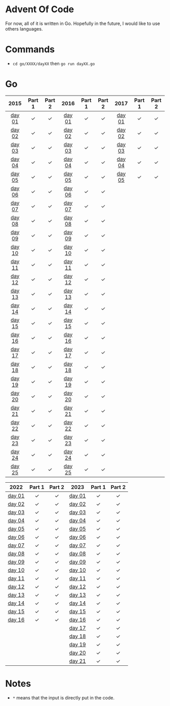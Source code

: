 # Advent Of Code

For now, all of it is written in Go. Hopefully in the future, I would like to use others languages.

# Commands

- `cd go/XXXX/dayXX` then `go run dayXX.go`

# Go

|2015|Part 1|Part 2|2016|Part 1|Part 2|2017|Part 1|Part 2|
|:---:|:---:|:---:|:---:|:---:|:---:|:---:|:---:|:---:|
|[day 01](./go/2015/day01/day01.go)|&check;|&check;|[day 01](./go/2016/day01/day01.go)|&check;|&check;|[day 01](./go/2017/day01/day01.go)|&check;|&check;|
|[day 02](./go/2015/day02/day02.go)|&check;|&check;|[day 02](./go/2016/day02/day02.go)|&check;|&check;|[day 02](./go/2017/day02/day02.go)|&check;|&check;|
|[day 03](./go/2015/day03/day03.go)|&check;|&check;|[day 03](./go/2016/day03/day03.go)|&check;|&check;|[day 03](./go/2017/day03/day03.go)|&check;|&check;|
|[day 04](./go/2015/day04/day04.go)|&check;|&check;|[day 04](./go/2016/day04/day04.go)|&check;|&check;|[day 04](./go/2017/day04/day04.go)|&check;|&check;|
|[day 05](./go/2015/day05/day05.go)|&check;|&check;|[day 05](./go/2016/day05/day05.go)|&check;|&check;|[day 05](./go/2017/day05/day05.go)|&check;|&check;|
|[day 06](./go/2015/day06/day06.go)|&check;|&check;|[day 06](./go/2016/day06/day06.go)|&check;|&check;|
|[day 07](./go/2015/day07/day07.go)|&check;|&check;|[day 07](./go/2016/day07/day07.go)|&check;|&check;|
|[day 08](./go/2015/day08/day08.go)|&check;|&check;|[day 08](./go/2016/day08/day08.go)|&check;|&check;|
|[day 09](./go/2015/day09/day09.go)|&check;|&check;|[day 09](./go/2016/day09/day09.go)|&check;|&check;|
|[day 10](./go/2015/day10/day10.go)|&check;|&check;|[day 10](./go/2016/day10/day10.go)|&check;|&check;|
|[day 11](./go/2015/day11/day11.go)|&check;|&check;|[day 11](./go/2016/day11/day11.go)|&check;|&check;|
|[day 12](./go/2015/day12/day12.go)|&check;|&check;|[day 12](./go/2016/day12/day12.go)|&check;|&check;|
|[day 13](./go/2015/day13/day13.go)|&check;|&check;|[day 13](./go/2016/day13/day13.go)|&check;|&check;|
|[day 14](./go/2015/day14/day14.go)|&check;|&check;|[day 14](./go/2016/day14/day14.go)|&check;|&check;|
|[day 15](./go/2015/day15/day15.go)|&check;|&check;|[day 15](./go/2016/day15/day15.go)|&check;|&check;|
|[day 16](./go/2015/day16/day16.go)|&check;|&check;|[day 16](./go/2016/day16/day16.go)|&check;|&check;|
|[day 17](./go/2015/day17/day17.go)|&check;|&check;|[day 17](./go/2016/day17/day17.go)|&check;|&check;|
|[day 18](./go/2015/day18/day18.go)|&check;|&check;|[day 18](./go/2016/day18/day18.go)|&check;|&check;|
|[day 19](./go/2015/day19/day19.go)|&check;|&check;|[day 19](./go/2016/day19/day19.go)|&check;|&check;|
|[day 20](./go/2015/day20/day20.go)|&check;|&check;|[day 20](./go/2016/day20/day20.go)|&check;|&check;|
|[day 21](./go/2015/day21/day21.go)|&check;|&check;|[day 21](./go/2016/day21/day21.go)|&check;|&check;|
|[day 22](./go/2015/day22/day22.go)|&check;|&check;|[day 22](./go/2016/day22/day22.go)|&check;|&check;|
|[day 23](./go/2015/day23/day23.go)|&check;|&check;|[day 23](./go/2016/day23/day23.go)|&check;|&check;|
|[day 24](./go/2015/day24/day24.go)|&check;|&check;|[day 24](./go/2016/day24/day24.go)|&check;|&check;|
|[day 25](./go/2015/day25/day25.go)|&check;|&check;|[day 25](./go/2016/day25/day25.go)|&check;|&check;|

|2022|Part 1|Part 2|2023|Part 1|Part 2|
|:---:|:---:|:---:|:---:|:---:|:---:|
[day 01](./go/2022/day01/day01.go)|&check;|&check;|[day 01](./go/2023/day01/day01.go)|&check;|&check;|
[day 02](./go/2022/day02/day02.go)|&check;|&check;|[day 02](./go/2023/day02/day02.go)|&check;|&check;|
[day 03](./go/2022/day03/day03.go)|&check;|&check;|[day 03](./go/2023/day03/day03.go)|&check;|&check;|
[day 04](./go/2022/day04/day04.go)|&check;|&check;|[day 04](./go/2023/day04/day04.go)|&check;|&check;|
[day 05](./go/2022/day05/day05.go)|&check;|&check;|[day 05](./go/2023/day05/day05.go)|&check;|&check;|
[day 06](./go/2022/day06/day06.go)|&check;|&check;|[day 06](./go/2023/day06/day06.go)|&check;|&check;|
[day 07](./go/2022/day07/day07.go)|&check;|&check;|[day 07](./go/2023/day07/day07.go)|&check;|&check;|
[day 08](./go/2022/day08/day08.go)|&check;|&check;|[day 08](./go/2023/day08/day08.go)|&check;|&check;|
[day 09](./go/2022/day09/day09.go)|&check;|&check;|[day 09](./go/2023/day09/day09.go)|&check;|&check;|
[day 10](./go/2022/day10/day10.go)|&check;|&check;|[day 10](./go/2023/day10/day10.go)|&check;|&check;|
[day 11](./go/2022/day11/day11.go)|&check;|&check;|[day 11](./go/2023/day11/day11.go)|&check;|&check;|
[day 12](./go/2022/day12/day12.go)|&check;|&check;|[day 12](./go/2023/day12/day12.go)|&check;|&check;|
[day 13](./go/2022/day13/day13.go)|&check;|&check;|[day 13](./go/2023/day13/day13.go)|&check;|&check;|
[day 14](./go/2022/day14/day14.go)|&check;|&check;|[day 14](./go/2023/day14/day14.go)|&check;|&check;|
[day 15](./go/2022/day15/day15.go)|&check;|&check;|[day 15](./go/2023/day15/day15.go)|&check;|&check;|
[day 16](./go/2022/day16/day16.go)|&check;|&check;|[day 16](./go/2023/day16/day16.go)|&check;|&check;|
||||[day 17](./go/2023/day17/day17.go)|&check;|&check;|
||||[day 18](./go/2023/day18/day18.go)|&check;|&check;|
||||[day 19](./go/2023/day19/day19.go)|&check;|&check;|
||||[day 20](./go/2023/day20/day20.go)|&check;|&check;|
||||[day 21](./go/2023/day21/day21.go)|&check;|&check;|


# Notes

- `*` means that the input is directly put in the code. 